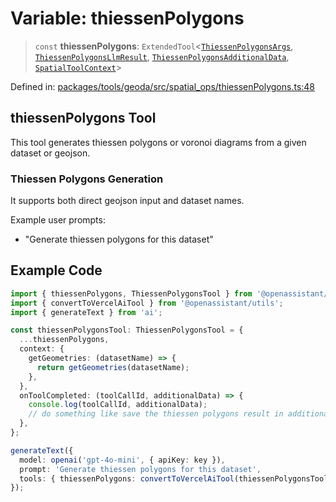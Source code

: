 # Variable: thiessenPolygons

> `const` **thiessenPolygons**: `ExtendedTool`\<[`ThiessenPolygonsArgs`](../type-aliases/ThiessenPolygonsArgs.md), [`ThiessenPolygonsLlmResult`](../type-aliases/ThiessenPolygonsLlmResult.md), [`ThiessenPolygonsAdditionalData`](../type-aliases/ThiessenPolygonsAdditionalData.md), [`SpatialToolContext`](../type-aliases/SpatialToolContext.md)\>

Defined in: [packages/tools/geoda/src/spatial\_ops/thiessenPolygons.ts:48](https://github.com/GeoDaCenter/openassistant/blob/0f7bf760e453a1735df9463dc799b04ee2f630fd/packages/tools/geoda/src/spatial_ops/thiessenPolygons.ts#L48)

## thiessenPolygons Tool

This tool generates thiessen polygons or voronoi diagrams from a given dataset or geojson.

### Thiessen Polygons Generation

It supports both direct geojson input and dataset names.

Example user prompts:
- "Generate thiessen polygons for this dataset"

## Example Code

```typescript
import { thiessenPolygons, ThiessenPolygonsTool } from '@openassistant/geoda';
import { convertToVercelAiTool } from '@openassistant/utils';
import { generateText } from 'ai';

const thiessenPolygonsTool: ThiessenPolygonsTool = {
  ...thiessenPolygons,
  context: {
    getGeometries: (datasetName) => {
      return getGeometries(datasetName);
    },
  },
  onToolCompleted: (toolCallId, additionalData) => {
    console.log(toolCallId, additionalData);
    // do something like save the thiessen polygons result in additionalData
  },
};

generateText({
  model: openai('gpt-4o-mini', { apiKey: key }),
  prompt: 'Generate thiessen polygons for this dataset',
  tools: { thiessenPolygons: convertToVercelAiTool(thiessenPolygonsTool) },
});
```
